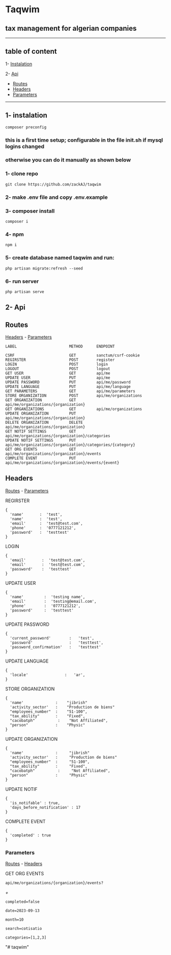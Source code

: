 # Taqwim

## tax management for algerian companies

---

## table of content

1-   [Instalation](#1--instalation)

2-   [Api](#2--api)
- [Routes](#routes)
- [Headers](#headers)
- [Parameters](#parameters)

---

## 1- instalation

```
composer preconfig
```

### this is a first time setup; configurable in the file init.sh if mysql logins changed

### otherwise you can do it manually as shown below

### 1- clone repo

```
git clone https://github.com/zackAJ/taqwim
```

### 2- make .env file and copy .env.example

### 3- composer install

```
composer i
```

### 4- npm

```
npm i
```

### 5- create database named taqwim and run:

```
php artisan migrate:refresh --seed
```

### 6- run server

```
php artisan serve
```

## 2- Api


## Routes 
[Headers](#headers) - [Parameters](#parameters)


```
LABEL                       METHOD      ENDPOINT

CSRF                        GET         sanctum/csrf-cookie
REGIRSTER                   POST        register
LOGIN                       POST        login
LOGOUT                      POST        logout
GET USER                    GET         api/me
UPDATE USER                 PUT         api/me
UPDATE PASSWORD             PUT         api/me/password
UPDATE LANGUAGE             PUT         api/me/language
GET PARAMETERS              GET         api/me/parameters
STORE ORGANIZATION          POST        api/me/organizations
GET ORGANIZATION            GET         api/me/organizations/{organization}
GET ORGANIZATIONS           GET         api/me/organizations
UPDATE ORGANIZATION         PUT         api/me/organizations/{organization}
DELETE ORGANIZATION         DELETE      api/me/organizations/{organization}
GET NOTIF SETTINGS          GET         api/me/organizations/{organization}/categories
UPDATE NOTIF SETTINGS       PUT         api/me/organizations/{organization}/categories/{category}
GET ORG EVENTS              GET         api/me/organizations/{organization}/events
COMPLETE EVENT              PUT         api/me/organizations/{organization}/events/{event}
```

## Headers
[Routes](#routes) - [Parameters](#parameters)


REGIRSTER

```
{
  'name'       :  'test',
  'name'       :  'test',
  'email'      :  'test@test.com',
  'phone'      :  '0777121212',
  'password'   :  'testtest'
}
```

LOGIN

```
{
  'email'       :  'test@test.com',
  'email'       :  'test@test.com',
  'password'    :  'testtest'
}
```

UPDATE USER

```
{
  'name'         :  'testing name',
  'email'        :  'testing@email.com',
  'phone'        :  '0777121212',
  'password'     :  'testtest'
}
```

UPDATE PASSWORD

```
{
  'current_password'        :   'test',
  'password'                :   'testtest',
  'password_confirmation'   :   'testtest'
}
```

UPDATE LANGUAGE

```
{
  'locale'                :   'ar',
}
```

STORE ORGANIZATION

```
{
  'name'              :    "jibrish"
  'activity_sector'   :    "Production de biens"
  "employees_number"  :    "51-100",
  "tax_ability"       :    "Fixed",
  "cacobatph"          :    "Not Affiliated",
  "person"            :    "Physic"
}
```

UPDATE ORGANIZATION

```
{
  'name'              :     "jibrish"
  'activity_sector'   :     "Production de biens"
  "employees_number"  :     "51-100",
  "tax_ability"       :     "Fixed",
  "cacobatph"          :     "Not Affiliated",
  "person"            :     "Physic"
}
```

UPDATE NOTIF

```
{
  'is_notifable' : true,
  'days_before_notification' : 17
}
```

COMPLETE EVENT

```
{
  'completed' : true
}
```

### Parameters
 [Routes](#routes) - [Headers](#headers)


GET ORG EVENTS
```
api/me/organizations/{organization}/events?
```
*+*
```
completed=false
```
```
date=2023-09-13
```
```
month=10
```
```
search=cotisatio
```
```
categories=[1,2,3]
```
"# taqwim" 
